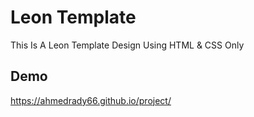 # Leon Template
This Is A Leon Template Design Using HTML & CSS Only
## Demo
https://ahmedrady66.github.io/project/
